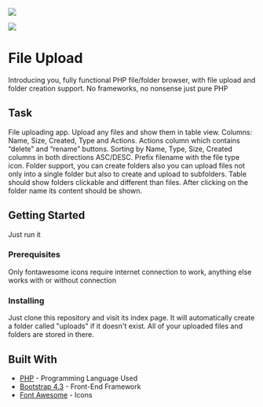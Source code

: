 <p align="center"><img style="display:block; margin:0 auto;" src="https://lh3.googleusercontent.com/jJSCklpmoTlGoR6SyOrNQqS2N4wHEqkISykwVDsWhU9JRgmO_wzxtpOZPQezbPxO9yX5Ey-HayOLQkM74m9gnHdKETok2sdGxSNmbJWXl5AI_RjYDe3uXcYTgKJL3sruDjfEJfy72ihXFuK7pUufddRs0cMwZADAsouK-oPQe6XWmGMIbagkVGvZTOLUs06hCMaihIuhT6FMWJzKgcOZEMs6TueBt54olSYsgry8l5g7WeDgnhmVEzWMxtdpDrxdf1sIhxZp90DcpLpGMT6YSFwEZR2B1AsqkizA0abaFO4N65qNeCnGpOcn8kCqTLmzphTFc3kcZnBVabyrJzho-ohagsV12nUnGu2E6RL4_3EQVC6PY3pLo0u80hzCq8Ww-b-7mZfluGbjb4fd-IgBffAwenLac_3QgiCTKdJX24HNJRJE_bYhBLkvv4bxi2YKhRBKQ5LWnfotZZLZeaUrsxQniXIwnQhOhJazyzZnj2swrXOOr9eBBClXF1A9QlsjgCOgxYLzu0dr9xWKShquqoe10smAs8aU6Enq97byUjBvb4zSqKohII_LjaEe2x0OmidQGd6ZalUI-PaOAC-69CqWCxHRUTGvmcuJ9o9evWEL5djp_tyrQ4_mDO1ByoexLzJq-nXoE90R0AM54EGwH1bcddzhYso=s256-no"></p>
<p align="center"><img style="display:block; margin:0 auto;" src="https://lh3.googleusercontent.com/Q1roTvJFjSXrAYy28gjY1ph6lQXWB2yE6dwnWGMTpIYzD-Y5Iz9oGMmSpBloy9kQtEcV6LD-e8BxDWg7xGsRYv9J39hjAz1y3pVKlcCVqICDhk5am4frdM_-wWuxfgSDWzUvoqu9Hu-StWg2h_NMVn-2gfrz33AVeOg44HzkdZ81Du3E-5nDH_Q8L6sdcVEw3bTvlimvUOR5k00QpeAbRYFvgtVa1F3zZZcgrN8_zebtyeiv8idG6JvgQNRrQXwL2-98JXdzegwitfHlhx6EJfc-GdY2BOWqM6YShjDHoxQvBckMoJi6ywea56MuBHgsvw-uurxuJy_ngsAgRHqOA7vHmopnzbnIDXxTa6GZl7w3y-FlmVAF5HCaPkl8tZbmuoBXPvM6ejU7HqFaRx2zVIVAKSbGwk9h918oXQQCKuAFgPOE-dpzJFrktkcrrUlngPlkRXroUijvx36L4B5zQWw2N0RIj1FtwQp26AmvdKE2j_x5xjK0LIeXJTQwy53S2Jw-rWMUsHMg0Hfwm2g__lqyQlby4-HnWIIBVBlG1VKkv_9JSb0tMz0lp9lHSdUz5G5IAEslKWwLYZpuFUKCtcS7S5Klc03nodbtM9XZEMLo9aUfTwltKThqVee_jPHHu5NBq88qh676rKc-K3jamggx6f2SQJA=w1366-h645-no"></p>


# File Upload

Introducing you, fully functional PHP file/folder browser, with file upload and folder creation support. No frameworks, no nonsense just pure PHP 

## Task
File uploading app. Upload any files and show them in table view. 
Columns: Name, Size, Created, Type and Actions. Actions column which contains “delete” and “rename” buttons.
Sorting by Name, Type, Size, Created columns in both directions ASC/DESC. Prefix filename with the file type icon.
Folder support, you can create folders also you can upload files not only into a single folder but also to create and upload to subfolders. 
Table should show folders clickable and different than files. After clicking on the folder name its content should be shown.


## Getting Started

Just run it

### Prerequisites
Only fontawesome icons require internet connection to work, anything else works with or without connection


### Installing

Just clone this repository and visit its index page. It will automatically create a folder called "uploads" if it doesn't exist.
All of your uploaded files and folders are stored in there.

## Built With

* [PHP](https://www.php.net/) - Programming Language Used
* [Bootstrap 4.3](https://getbootstrap.com/) - Front-End Framework
* [Font Awesome](https://fontawesome.com/) - Icons
